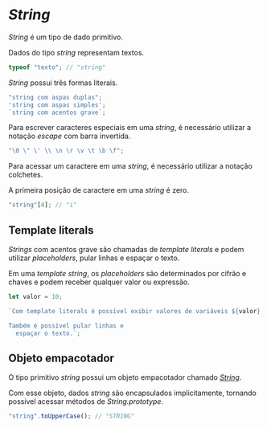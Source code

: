# _String_

_String_ é um tipo de dado primitivo. 

Dados do tipo _string_ representam textos.

```javascript
typeof "texto"; // "string"
```

_String_ possui três formas literais.

```javascript
"string com aspas duplas";
'string com aspas simples';
`string com acentos grave`;
```

Para escrever caracteres especiais em uma _string_, é necessário utilizar a notação _escape_ com barra invertida.

```javascript
"\0 \" \' \\ \n \r \v \t \b \f";

```

Para acessar um caractere em uma _string_, é necessário utilizar a notação colchetes.

A primeira posição de caractere em uma _string_ é zero.

```javascript
"string"[4]; // "i"
```

## Template literals

_Strings_ com acentos grave são chamadas de _template literals_ e podem utilizar _placeholders_, pular linhas e espaçar o texto.

Em uma _template string_, os _placeholders_ são determinados por cifrão e chaves e podem receber qualquer valor ou expressão.

```javascript
let valor = 10;

`Com template literals é possível exibir valores de variáveis ${valor} e retornos de expressões ${5 + 4}.

Também é possível pular linhas e
  espaçar o texto.`;
```

## Objeto empacotador

O tipo primitivo _string_ possui um objeto empacotador chamado [_String_](../objetos-nativos/objeto-empacotador-string.md).

Com esse objeto, dados _string_ são encapsulados implicitamente, tornando possível acessar métodos de _String.prototype_.

```javascript
"string".toUpperCase(); // "STRING"
```

